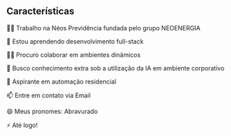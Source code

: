 ## Características 

👩‍💻 Trabalho na Néos Previdência fundada pelo grupo NEOENERGIA

🧠 Estou aprendendo desenvolvimento full-stack

👯‍♀️ Procuro colaborar em ambientes dinâmicos

🤔 Busco conhecimento extra sob a utilização da IA em ambiente corporativo

💬 Aspirante em automação residencial

📫 Entre em contato via Email

😄 Meus pronomes: Abravurado

⚡️ Até logo!
